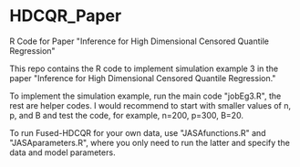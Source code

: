 # HDCQR_Paper
R Code for Paper "Inference for High Dimensional Censored Quantile Regression"

This repo contains the R code to implement simulation example 3 in the paper "Inference for High Dimensional Censored Quantile Regression."

To implement the simulation example, run the main code "jobEg3.R", the rest are helper codes. I would recommend to start with smaller values of n, p, and B and test the code, for example, n=200, p=300, B=20.

To run Fused-HDCQR for your own data, use "JASAfunctions.R" and "JASAparameters.R", where you only need to run the latter and specify the data and model parameters.

